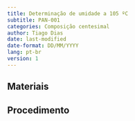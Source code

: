 ```yaml
---
title: Determinação de umidade a 105 ºC
subtitle: PAN-001
categories: Composição centesimal
author: Tiago Dias
date: last-modified
date-format: DD/MM/YYYY
lang: pt-br
version: 1
---
```


## Materiais

## Procedimento
